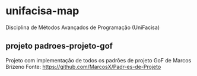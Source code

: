 # unifacisa-map
Disciplina de Métodos Avançados de Programação (UniFacisa)

## projeto padroes-projeto-gof
Projeto com implementação de todos os padrões de projeto GoF de Marcos Brizeno 
Fonte: https://github.com/MarcosX/Padr-es-de-Projeto
